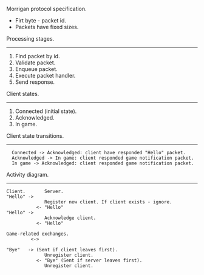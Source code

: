 Morrigan protocol specification.


  * Firt byte - packet id.
  * Packets have fixed sizes.

Processing stages.

---


  1. Find packet by id.
  1. Validate packet.
  1. Enqueue packet.
  1. Execute packet handler.
  1. Send response.

Client states.

---


  1. Connected (initial state).
  1. Acknowledged.
  1. In game.

Client state transitions.

---


```
  Connected -> Acknowledged: client have responded "Hello" packet.
  Acknowledged -> In game: client responded game notification packet.
  In game -> Acknowledged: client responded game notification packet.
```

Activity diagram.

---


```
Client.       Server.
"Hello" ->
              Register new client. If client exists - ignore.
           <- "Hello"
"Hello" ->
              Acknowledge client.
           <- "Hello"

Game-related exchanges.
         <->

"Bye"   -> (Sent if client leaves first).
              Unregister client.
           <- "Bye" (Sent if server leaves first).
              Unregister client.
```